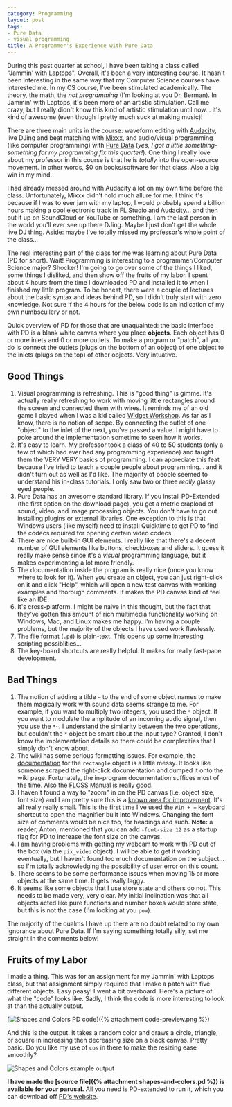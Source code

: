 ```yaml
---
category: Programming
layout: post
tags:
- Pure Data
- visual programming
title: A Programmer's Experience with Pure Data
---
```

During this past quarter at school, I have been taking a class called "Jammin' with Laptops". Overall, it's been a very interesting course. It hasn't been interesting in the same way that my Computer Science courses have interested me. In my CS course, I've been stimulated academically. The theory, the math, the *not programming* (I'm looking at you Dr. Berman). In Jammin' with Laptops, it's been more of an artistic stimulation. Call me crazy, but I really didn't know this kind of artistic stimulation until now... it's kind of awesome (even though I pretty much suck at making music)!

There are three main units in the course: waveform editing with [Audacity](http://audacity.sourceforge.net/), live DJing and beat matching with [Mixxx](http://www.mixxx.org/), and audio/visual programming (like computer programming) with [Pure Data](http://puredata.info/) (*yes, I got a little something-something for my programming fix this quarter!*). One thing I really love about my professor in this course is that he is *totally* into the open-source movement. In other words, $0 on books/software for that class. Also a big win in my mind.

I had already messed around with Audacity a lot on my own time before the class. Unfortunately, Mixxx didn't hold much allure for me. I think it's because if I was to ever jam with my laptop, I would probably spend a billion hours making a cool electronic track in FL Studio and Audacity... and then put it up on SoundCloud or YouTube or something. I am the last person in the world you'll ever see up there DJing. Maybe I just don't get the whole live DJ thing. Aside: maybe I've totally missed my professor's whole point of the class...

The real interesting part of the class for me was learning about Pure Data (PD for short). Wait! Programming is interesting to a programmer/Computer Science major? Shocker! I'm going to go over some of the things I liked, some things I disliked, and then show off the fruits of my labor. I spent about 4 hours from the time I downloaded PD and installed it to when I finished my little program. To be honest, there were a couple of lectures about the basic syntax and ideas behind PD, so I didn't truly start with zero knowledge. Not sure if the 4 hours for the below code is an indication of my own numbscullery or not.

Quick overview of PD for those that are unaquainted: the basic interface with PD is a blank white canvas where you place **objects**. Each object has 0 or more inlets and 0 or more outlets. To make a program or "patch", all you do is connect the outlets (plugs on the bottom of an object) of one object to the inlets (plugs on the top) of other objects. Very intuative.

## Good Things
1. Visual programming is refreshing. This is "good thing" is gimme. It's actually really refreshing to work with moving little rectangles around the screen and connected them with wires. It reminds me of an old game I played when I was a kid called [Widget Workshop](http://en.wikipedia.org/wiki/Widget_Workshop). As far as I know, there is no notion of scope. By connecting the outlet of one "object" to the inlet of the next, you've passed a value. I might have to poke around the implementation sometime to seen how it works.
2. It's easy to learn. My professor took a class of 40 to 50 students (only a few of which had ever had any programming experience) and taught them the VERY VERY basics of programming. I can appreciate this feat because I've tried to teach a couple people about programming... and it didn't turn out as well as I'd like. The majority of people seemed to understand his in-class tutorials. I only saw two or three *really* glassy eyed people.
3. Pure Data has an awesome standard library. If you install PD-Extended (the first option on the download page), you get a metric crapload of sound, video, and image processing objects. You don't have to go out installing plugins or external libraries. One exception to this is that Windows users (like myself) need to install Quicktime to get PD to find the codecs required for opening certain video codecs.
4. There are nice built-in GUI elements. I really like that there's a decent number of GUI elements like buttons, checkboxes and sliders. It guess it really make sense since it's a *visual* programming language, but it makes experimenting a lot more friendly.
5. The documentation inside the program is really nice (once you know where to look for it). When you create an object, you can just right-click on it and click "Help", which will open a new test canvas with working examples and thorough comments. It makes the PD canvas kind of feel like an IDE.
6. It's cross-platform. I might be naive in this thought, but the fact that they've gotten this amount of rich multimedia functionality working on Windows, Mac, and Linux makes me happy. I'm having a couple problems, but the majority of the objects I have used work flawlessly.
7. The file format (<code class="inline">.pd</code>) is plain-text. This opens up some interesting scripting possiblities...
8. The key-board shortcuts are really helpful. It makes for really fast-pace development.

## Bad Things
1. The notion of adding a tilde <code class="inline">~</code> to the end of some object names to make them magically work with sound data seems strange to me. For example, if you want to multiply two integers, you used the <code class="inline">\*</code> object. If you want to modulate the amplitude of an incoming audio signal, then you use the <code class="inline">\*~</code>. I understand the similarity between the two operations, but couldn't the <code class="inline">\*</code> object be smart about the input type? Granted, I don't know the implementation details so there could be complexities that I simply don't know about.
2. The wiki has some serious formatting issues. For example, the [documentation](http://wiki.puredata.info/en/rectangle) for the <code class="inline">rectangle</code> object is a little messy. It looks like someone scraped the right-click documentation and dumped it onto the wiki page. Fortunately, the in-program documentation suffices most of the time. Also the [FLOSS Manual](http://flossmanuals.net/puredata/) is really good.
3. I haven't found a way to "zoom" in on the PD canvas (i.e. object size, font size) and I am pretty sure this is a [known area for improvement](http://puredata.info/dev/GuiIdeas). It's all really really small. This is the first time I've used the <code class="inline">Win + =</code> keyboard shortcut to open the magnifier built into Windows. Changing the font size of comments would be nice too, for headings and such. **Note:** a reader, Anton, mentioned that you can add `-font-size 12` as a startup flag for PD to increase the font size on the canvas.
4. I am having problems with getting my webcam to work with PD out of the box (via the <code class="inline">pix_video</code> object). I will be able to get it working eventually, but I haven't found too much documentation on the subject... so I'm totally acknowledging the possibility of user error on this count.
5. There seems to be some performance issues when moving 15 or more objects at the same time. It gets really laggy.
6. It seems like some objects that I use store state and others do not. This needs to be made very, very clear. My initial inclination was that all objects acted like pure functions and number boxes would store state, but this is not the case (I'm looking at you <code class="inline">pow</code>).

The majority of the qualms I have up there are no doubt related to my own ignorance about Pure Data. If I'm saying something totally silly, set me straight in the comments below!

## Fruits of my Labor
I made a thing. This was for an assignment for my Jammin' with Laptops class, but that assignment simply required that I make a patch with five different objects. Easy peasy! I went a bit overboard. Here's a picture of what the "code" looks like. Sadly, I think the code is more interesting to look at than the actually output.

[<img src="{% attachment code-preview.png %}" class="max-width" alt="Shapes and Colors PD code" />]({% attachment code-preview.png %})

And this is the output. It takes a random color and draws a circle, triangle, or square in increasing then decreasing size on a black canvas. Pretty basic. Do you like my use of <code class="inline">cos</code> in there to make the resizing ease smoothly?

<img src="{% attachment output-preview.png %}" alt="Shapes and Colors example output" /> 

**I have made the [source file]({% attachment shapes-and-colors.pd %}) is available for your parusal.** All you need is PD-extended to run it, which you can download off [PD's website](http://puredata.info/community/projects/software).